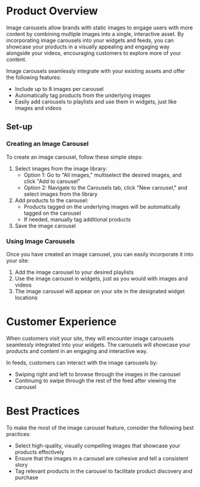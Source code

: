 # Product Overview

Image carousels allow brands with static images to engage users with more content by combining multiple images into a single, interactive asset. By incorporating image carousels into your widgets and feeds, you can showcase your products in a visually appealing and engaging way alongside your videos, encouraging customers to explore more of your content.

Image carousels seamlessly integrate with your existing assets and offer the following features:

- Include up to 8 images per carousel
- Automatically tag products from the underlying images
- Easily add carousels to playlists and use them in widgets, just like images and videos

## Set-up

### Creating an Image Carousel

To create an image carousel, follow these simple steps:

1. Select images from the image library:
   - Option 1: Go to "All images," multiselect the desired images, and click "Add to carousel"
   - Option 2: Navigate to the Carousels tab, click "New carousel," and select images from the library
2. Add products to the carousel:
   - Products tagged on the underlying images will be automatically tagged on the carousel
   - If needed, manually tag additional products
3. Save the image carousel

### Using Image Carousels

Once you have created an image carousel, you can easily incorporate it into your site:

1. Add the image carousel to your desired playlists
2. Use the image carousel in widgets, just as you would with images and videos
3. The image carousel will appear on your site in the designated widget locations

# Customer Experience

When customers visit your site, they will encounter image carousels seamlessly integrated into your widgets. The carousels will showcase your products and content in an engaging and interactive way.

In feeds, customers can interact with the image carousels by:

- Swiping right and left to browse through the images in the carousel
- Continuing to swipe through the rest of the feed after viewing the carousel

# Best Practices

To make the most of the image carousel feature, consider the following best practices:

- Select high-quality, visually compelling images that showcase your products effectively
- Ensure that the images in a carousel are cohesive and tell a consistent story
- Tag relevant products in the carousel to facilitate product discovery and purchase
